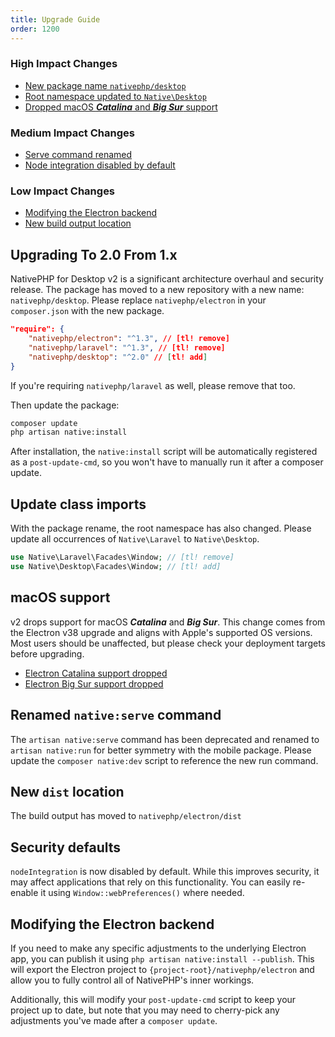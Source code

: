 ```yaml
---
title: Upgrade Guide
order: 1200
---
```


### High Impact Changes

- [New package name `nativephp/desktop`](#upgrading-to-20-from-1x)
- [Root namespace updated to `Native\Desktop`](#update-class-imports)
- [Dropped macOS **_Catalina_** and **_Big Sur_** support](#macos-support)

### Medium Impact Changes

- [Serve command renamed](#renamed-codenativeservecode-command)
- [Node integration disabled by default](#security-defaults)

### Low Impact Changes

- [Modifying the Electron backend](#modifying-the-electron-backend)
- [New build output location](#new-codedistcode-location)

## Upgrading To 2.0 From 1.x

NativePHP for Desktop v2 is a significant architecture overhaul and security release. The package has moved to a new repository with a new name: `nativephp/desktop`.
Please replace `nativephp/electron` in your `composer.json` with the new package.

```json
"require": {
    "nativephp/electron": "^1.3", // [tl! remove]
    "nativephp/laravel": "^1.3", // [tl! remove]
    "nativephp/desktop": "^2.0" // [tl! add]
}
```

If you're requiring `nativephp/laravel` as well, please remove that too.

Then update the package:

```sh
composer update
php artisan native:install
```

After installation, the `native:install` script will be automatically registered as a `post-update-cmd`, so you won't have to manually run it after a composer update.

## Update class imports

With the package rename, the root namespace has also changed. Please update all occurrences of `Native\Laravel` to `Native\Desktop`.

```php
use Native\Laravel\Facades\Window; // [tl! remove]
use Native\Desktop\Facades\Window; // [tl! add]
```

## macOS support

v2 drops support for macOS **_Catalina_** and **_Big Sur_**. This change comes from the Electron v38 upgrade and aligns with Apple's supported OS versions. Most users should be unaffected, but please check your deployment targets before upgrading.

- <a href="https://www.electronjs.org/docs/latest/breaking-changes#removed-macos-1015-support" target="_blank" rel="noopener">Electron Catalina support dropped</a>
- <a href="https://www.electronjs.org/docs/latest/breaking-changes#removed-macos-11-support" target="_blank" rel="noopener">Electron Big Sur support dropped</a>

## Renamed `native:serve` command

The `artisan native:serve` command has been deprecated and renamed to `artisan native:run` for better symmetry with the mobile package.
Please update the `composer native:dev` script to reference the new run command.

## New `dist` location

The build output has moved to `nativephp/electron/dist`

## Security defaults

`nodeIntegration` is now disabled by default. While this improves security, it may affect applications that rely on this functionality. You can easily re-enable it using `Window::webPreferences()` where needed.

## Modifying the Electron backend

If you need to make any specific adjustments to the underlying Electron app, you can publish it using `php artisan native:install --publish`. This will export the Electron project to `{project-root}/nativephp/electron` and allow you to fully control all of NativePHP's inner workings.

Additionally, this will modify your `post-update-cmd` script to keep your project up to date, but note that you may need to cherry-pick any adjustments you've made after a `composer update`.
